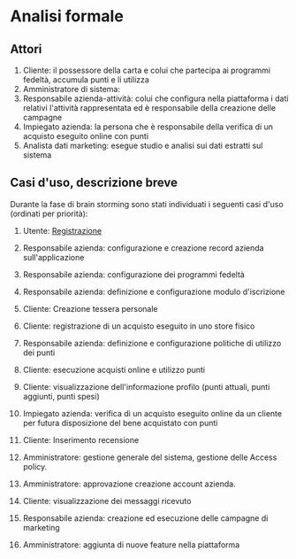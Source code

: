 # Analisi formale
## Attori
1. Cliente: il possessore della carta e colui che partecipa ai programmi fedeltà, accumula punti e li utilizza
2. Amministratore di sistema: 
3. Responsabile azienda-attività: colui che configura nella piattaforma i dati relativi l'attività rappresentata ed è responsabile della creazione delle campagne
4. Impiegato azienda: la persona che è responsabile della verifica di un acquisto eseguito online con punti
5. Analista dati marketing: esegue studio e analisi sui dati estratti sul sistema

## Casi d'uso, descrizione breve
Durante la fase di brain storming sono stati individuati i seguenti casi d'uso (ordinati per priorità):

1. Utente: [Registrazione](DettaglioUC/Registrazione.md )
2. Responsabile azienda: configurazione e creazione record azienda sull'applicazione
3. Responsabile azienda: configurazione dei programmi fedeltà
4. Responsabile azienda: definizione e configurazione modulo d'iscrizione 
5. Cliente: Creazione tessera personale
6. Cliente: registrazione di un acquisto eseguito in uno store fisico
7. Responsabile azienda: definizione e configurazione politiche di utilizzo dei punti
8. Cliente: esecuzione acquisti online e utilizzo punti 
9. Cliente: visualizzazione dell'informazione profilo (punti attuali, punti aggiunti, punti spesi)
10. Impiegato azienda: verifica di un acquisto eseguito online da un cliente per futura disposizione del bene acquistato con punti

11. Cliente: Inserimento recensione
12. Amministratore: gestione generale del sistema, gestione delle Access policy.
13. Amministratore: approvazione creazione account azienda.
14. Cliente: visualizzazione dei messaggi ricevuto
15. Responsabile azienda: creazione ed esecuzione delle campagne di marketing
16. Amministratore: aggiunta di nuove feature nella piattaforma

